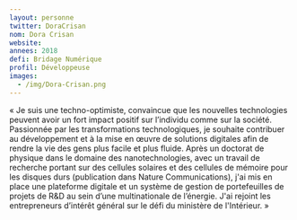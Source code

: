 ```yaml
---
layout: personne
twitter: DoraCrisan
nom: Dora Crisan
website:
annees: 2018
defi: Bridage Numérique
profil: Développeuse
images:
  - /img/Dora-Crisan.png
---
```


« Je suis une techno-optimiste, convaincue que les nouvelles
technologies peuvent avoir un fort impact positif sur l’individu comme
sur la société. Passionnée par les transformations technologiques,
je souhaite contribuer au développement et à la mise en œuvre de
solutions digitales afin de rendre la vie des gens plus facile et plus
fluide. Après un doctorat de physique dans le domaine des
nanotechnologies, avec un travail de recherche portant sur des
cellules solaires et des cellules de mémoire pour les disques durs
(publication dans Nature Communications), j'ai mis en place une
plateforme digitale et un système de gestion de portefeuilles de
projets de R&D au sein d’une multinationale de l’énergie. J'ai rejoint
les entrepreneurs d’intérêt général sur le défi du ministère de
l'Intérieur. »
